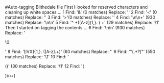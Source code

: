 #Auto-tagging Blithedale file
First I looked for reserved characters and cleaning up white spaces ...
1 Find: '&' (0 matches)
    Replace: ''
2 Find: '<' (0 matches)
    Replace: ''
3 Find: '>'(0 matches)
    Replace: ''
4 Find: '\n\n+' (930 matches)
    Replace: '\n\n'
5 Find: '^ +([A-z]{1,}\. ) +' (29 matches)
    Replace: '\1'
Then I started on tagging the contents  ...
6 Find: '\n\n' (930 matches)
    Replace: '</p>\0<p>'
8 Find: '[IVX]{1,}\. ([A-z].+)' (60 matches)
    Replace: '<title>\0</title>'
9 Find: '"(.+?)"' (550 matches)
    Replace: '<quote>\1</quote>'
10 Find: '<p>(<title>)' (29 matches)
    Replace: '\1'
11 Find: '</p>(</title>)' (30 matches)
    Replace: '\1'
12 Find: '(</p>)\n+(<title>)' (28 matches)
    Replace: '\1</chapter>\n\n<chapter>\2'
Then I manually cleaned up my code